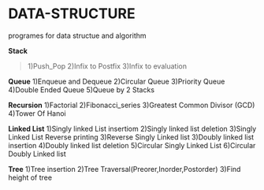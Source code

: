 # DATA-STRUCTURE
programes for data structue and algorithm

**Stack**
>1)Push_Pop
2)Infix to Postfix
3)Infix to evaluation

**Queue**
1)Enqueue and Dequeue
2)Circular Queue
3)Priority Queue
4)Double Ended Queue
5)Queue by 2 Stacks

**Recursion**
1)Factorial
2)Fibonacci_series
3)Greatest Common Divisor (GCD)
4)Tower Of Hanoi

**Linked List**
1)Singly linked List insertiom
2)Singly linked list deletion
3)Singly Linked List Reverse printing
3)Reverse Singly Linked list 
3)Doubly linked list insertion
4)Doubly linked list deletion
5)Circular Singly Linked List
6)Circular Doubly Linked list

**Tree**
1)Tree insertion
2)Tree Traversal(Preorer,Inorder,Postorder)
3)Find height of tree

